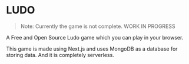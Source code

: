 # LUDO

> Note: Currently the game is not complete.
WORK IN PROGRESS

A Free and Open Source Ludo game which you can play in your browser.

This game is made using Next.js and uses MongoDB as a database for storing data. And it is completely serverless.